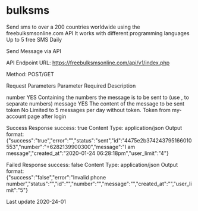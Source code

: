 # bulksms
Send sms to over a 200 countries worldwide using the freebulksmsonline.com API
It works with different programming languages
Up to 5 free SMS Daily

Send Message via API

API Endpoint
URL:	https://freebulksmsonline.com/api/v1/index.php

Method:	POST/GET

Request Parameters
Parameter	Required	Description

number	YES	Containing the numbers the message is to be sent to (use , to separate numbers)
message	YES	The content of the message to be sent
token	  No	Limited to 5 messages per day without token. Token from my-account page after login

Success Response
success:	true
Content Type:	application/json
Output format:	
{"success":"true","error":"","status":"sent","id":"4475e2b374243795166010553","number":"+6282139900300","message":"I am message","created_at":"2020-01-24 06:28:18pm","user_limit":"4"}
                      
Failed Response
success:	false
Content Type:	application/json
Output format:	
{"success":"false","error":"Invalid phone number","status":"","id":"","number":"","message":"","created_at":"","user_limit":"5"}

Last update 2020-24-01
